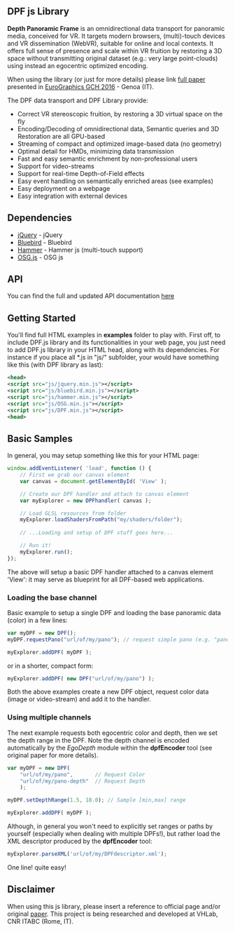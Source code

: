 ## DPF js Library

**Depth Panoramic Frame** is an omnidirectional data transport for panoramic media, conceived for VR. It targets modern browsers, (multi)-touch devices and VR dissemination (WebVR), suitable for online and local contexts. It offers full sense of presence and scale within VR fruition by restoring a 3D space without transmitting original dataset (e.g.: very large point-clouds) using instead an egocentric optimized encoding.

When using the library (or just for more details) please link [full paper](https://diglib.eg.org/handle/10.2312/gch20161380) presented in [EuroGraphics GCH 2016](http://gch2016.ge.imati.cnr.it/) - Genoa (IT).

The DPF data transport and DPF Library provide:
* Correct VR stereoscopic fruition, by restoring a 3D virtual space on the fly
* Encoding/Decoding of omnidirectional data, Semantic queries and 3D Restoration are all GPU-based
* Streaming of compact and optimized image-based data (no geometry)
* Optimal detail for HMDs, minimizing data transmission
* Fast and easy semantic enrichment by non-professional users
* Support for video-streams
* Support for real-time Depth-of-Field effects
* Easy event handling on semantically enriched areas (see examples)
* Easy deployment on a webpage
* Easy integration with external devices

## Dependencies

* [jQuery](https://jquery.com/) - jQuery
* [Bluebird](http://bluebirdjs.com/docs/getting-started.html) - Bluebird
* [Hammer](http://hammerjs.github.io/) - Hammer js (multi-touch support)
* [OSG.js](http://osgjs.org/) - OSG js

## API

You can find the full and updated API documentation [here](http://osiris.itabc.cnr.it/API/dpf/)

## Getting Started

You'll find full HTML examples in **examples** folder to play with. First off, to include DPF.js library and its functionalities in your web page, you just need to add DPF.js library in your HTML head, along with its dependencies. For instance if you place all *.js in "js/" subfolder, your would have something like this (with DPF library as last):

```xml
<head>
<script src="js/jquery.min.js"></script>
<script src="js/bluebird.min.js"></script>
<script src="js/hammer.min.js"></script>
<script src="js/OSG.min.js"></script>
<script src="js/DPF.min.js"></script>
<head>
```

## Basic Samples

In general, you may setup something like this for your HTML page:

```javascript
window.addEventListener( 'load', function () {
	// First we grab our canvas element
	var canvas = document.getElementById( 'View' );

	// Create our DPF handler and attach to canvas element
	var myExplorer = new DPFhandler( canvas );

	// Load GLSL resources from folder
	myExplorer.loadShadersFromPath("my/shaders/folder");
	
	// ...Loading and setup of DPF stuff goes here...

	// Run it!
	myExplorer.run();
});
```

The above will setup a basic DPF handler attached to a canvas element 'View': it may serve as blueprint for all DPF-based web applications.

### Loading the base channel

Basic example to setup a single DPF and loading the base panoramic data (color) in a few lines:

```javascript
var myDPF = new DPF();
myDPF.requestPano("url/of/my/pano"); // request simple pano (e.g. "pano1.jpg")

myExplorer.addDPF( myDPF );
```

or in a shorter, compact form:

```javascript
myExplorer.addDPF( new DPF("url/of/my/pano") );
```

Both the above examples create a new DPF object, request color data (image or video-stream) and add it to the handler.

### Using multiple channels

The next example requests both egocentric color and depth, then we set the depth range in the DPF. Note the depth channel is encoded automatically by the *EgoDepth* module within the **dpfEncoder** tool (see original paper for more details).

```javascript
var myDPF = new DPF(
	"url/of/my/pano",		// Request Color
	"url/of/my/pano-depth"	// Request Depth
	);

myDPF.setDepthRange(1.5, 18.0); // Sample [min,max] range

myExplorer.addDPF( myDPF );
```

Although, in general you won't need to explicitly set ranges or paths by yourself (especially when dealing with multiple DPFs!), but rather load the XML descriptor produced by the **dpfEncoder** tool:

```javascript
myExplorer.parseXML('url/of/my/DPFdescriptor.xml');
```

One line! quite easy!

## Disclaimer

When using this js library, please insert a reference to official page and/or original [paper](https://diglib.eg.org/handle/10.2312/gch20161380). This project is being researched and developed at VHLab, CNR ITABC (Rome, IT).
